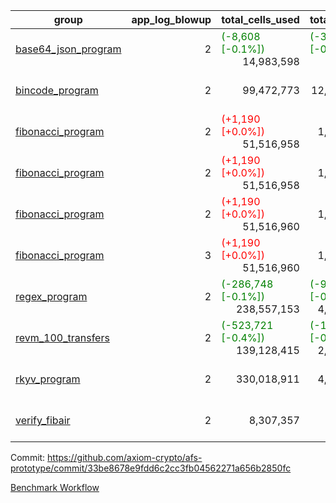 | group | app_log_blowup | total_cells_used | total_cycles | total_proof_time_ms | agg_log_blowup | total_cells_used_leaf_agg | total_cycles_leaf_agg | total_proof_time_ms_leaf_agg | instance | alloc |
|---|---|---|---|---|---|---|---|---|---|---|
| [ base64_json_program ](https://github.com/axiom-crypto/afs-prototype/blob/gh-pages/benchmarks-pr/834/individual/base64_json-2-2-64cpu-linux-arm64-mimalloc.md) | <div style='text-align: right'>2</div> | <span style="color: green">(-8,608 [-0.1%])</span> <div style='text-align: right'>14,983,598</div> | <span style="color: green">(-39 [-0.0%])</span> <div style='text-align: right'>217,310</div> | <span style="color: red">(+44.0 [+1.6%])</span> <div style='text-align: right'>2,809.0</div> | <div style='text-align: right'>2</div> | <span style="color: red">(+2,700 [+0.0%])</span> <div style='text-align: right'>293,111,538</div> | <span style="color: red">(+133 [+0.0%])</span> <div style='text-align: right'>6,743,889</div> | <span style="color: red">(+423.0 [+1.1%])</span> <div style='text-align: right'>39,355.0</div> | 64cpu-linux-arm64 | mimalloc |
| [ bincode_program ](https://github.com/axiom-crypto/afs-prototype/blob/gh-pages/benchmarks-pr/834/individual/bincode-2-2-64cpu-linux-arm64-mimalloc.md) | <div style='text-align: right'>2</div> | <div style='text-align: right'>99,472,773</div> | <div style='text-align: right'>12,445,036</div> | <div style='text-align: right'>90,593.0</div> | <div style='text-align: right'>2</div> | <div style='text-align: right'>330,861,719</div> | <div style='text-align: right'>8,211,795</div> | <div style='text-align: right'>21,132.0</div> | 64cpu-linux-arm64 | mimalloc |
| [ fibonacci_program ](https://github.com/axiom-crypto/afs-prototype/blob/gh-pages/benchmarks-pr/834/individual/fibonacci-2-2-64cpu-linux-arm64-jemalloc.md) | <div style='text-align: right'>2</div> | <span style="color: red">(+1,190 [+0.0%])</span> <div style='text-align: right'>51,516,958</div> | <div style='text-align: right'>1,500,219</div> | <span style="color: green">(-21.0 [-0.3%])</span> <div style='text-align: right'>7,595.0</div> | <div style='text-align: right'>2</div> | <span style="color: green">(-4,980 [-0.0%])</span> <div style='text-align: right'>143,305,160</div> | <span style="color: green">(-443 [-0.0%])</span> <div style='text-align: right'>3,501,852</div> | <span style="color: red">(+23.0 [+0.1%])</span> <div style='text-align: right'>21,183.0</div> | 64cpu-linux-arm64 | jemalloc |
| [ fibonacci_program ](https://github.com/axiom-crypto/afs-prototype/blob/gh-pages/benchmarks-pr/834/individual/fibonacci-2-2-64cpu-linux-arm64-mimalloc.md) | <div style='text-align: right'>2</div> | <span style="color: red">(+1,190 [+0.0%])</span> <div style='text-align: right'>51,516,958</div> | <div style='text-align: right'>1,500,219</div> | <span style="color: green">(-17.0 [-0.2%])</span> <div style='text-align: right'>7,081.0</div> | <div style='text-align: right'>2</div> | <span style="color: green">(-3,050 [-0.0%])</span> <div style='text-align: right'>143,305,160</div> | <span style="color: green">(-198 [-0.0%])</span> <div style='text-align: right'>3,501,852</div> | <span style="color: green">(-53.0 [-0.3%])</span> <div style='text-align: right'>19,671.0</div> | 64cpu-linux-arm64 | mimalloc |
| [ fibonacci_program ](https://github.com/axiom-crypto/afs-prototype/blob/gh-pages/benchmarks-pr/834/individual/fibonacci-2-2-64cpu-linux-x64-jemalloc.md) | <div style='text-align: right'>2</div> | <span style="color: red">(+1,190 [+0.0%])</span> <div style='text-align: right'>51,516,960</div> | <div style='text-align: right'>1,500,219</div> | <span style="color: green">(-3.0 [-0.0%])</span> <div style='text-align: right'>7,667.0</div> | <div style='text-align: right'>2</div> | <span style="color: green">(-33,860 [-0.0%])</span> <div style='text-align: right'>143,301,000</div> | <span style="color: green">(-3,027 [-0.1%])</span> <div style='text-align: right'>3,501,450</div> | <span style="color: red">(+180.0 [+0.9%])</span> <div style='text-align: right'>21,192.0</div> | 64cpu-linux-x64 | jemalloc |
| [ fibonacci_program ](https://github.com/axiom-crypto/afs-prototype/blob/gh-pages/benchmarks-pr/834/individual/fibonacci-3-3-64cpu-linux-x64-jemalloc.md) | <div style='text-align: right'>3</div> | <span style="color: red">(+1,190 [+0.0%])</span> <div style='text-align: right'>51,516,960</div> | <div style='text-align: right'>1,500,219</div> | <span style="color: green">(-63.0 [-0.6%])</span> <div style='text-align: right'>10,528.0</div> | <div style='text-align: right'>3</div> | <span style="color: red">(+290 [+0.0%])</span> <div style='text-align: right'>98,061,621</div> | <span style="color: green">(-46 [-0.0%])</span> <div style='text-align: right'>2,454,981</div> | <span style="color: red">(+334.0 [+1.7%])</span> <div style='text-align: right'>19,739.0</div> | 64cpu-linux-x64 | jemalloc |
| [ regex_program ](https://github.com/axiom-crypto/afs-prototype/blob/gh-pages/benchmarks-pr/834/individual/regex-2-2-64cpu-linux-arm64-mimalloc.md) | <div style='text-align: right'>2</div> | <span style="color: green">(-286,748 [-0.1%])</span> <div style='text-align: right'>238,557,153</div> | <span style="color: green">(-9,708 [-0.2%])</span> <div style='text-align: right'>4,181,201</div> | <span style="color: red">(+567.0 [+2.0%])</span> <div style='text-align: right'>29,276.0</div> | <div style='text-align: right'>2</div> | <span style="color: green">(-24,980 [-0.0%])</span> <div style='text-align: right'>314,387,211</div> | <span style="color: green">(-2,342 [-0.0%])</span> <div style='text-align: right'>7,301,045</div> | <span style="color: red">(+1,030.0 [+2.6%])</span> <div style='text-align: right'>41,053.0</div> | 64cpu-linux-arm64 | mimalloc |
| [ revm_100_transfers ](https://github.com/axiom-crypto/afs-prototype/blob/gh-pages/benchmarks-pr/834/individual/revm_transfer-2-2-64cpu-linux-arm64-mimalloc.md) | <div style='text-align: right'>2</div> | <span style="color: green">(-523,721 [-0.4%])</span> <div style='text-align: right'>139,128,415</div> | <span style="color: green">(-18,499 [-0.8%])</span> <div style='text-align: right'>2,329,938</div> | <span style="color: red">(+220.0 [+1.4%])</span> <div style='text-align: right'>16,276.0</div> | - | - | - | - | 64cpu-linux-arm64 | mimalloc |
| [ rkyv_program ](https://github.com/axiom-crypto/afs-prototype/blob/gh-pages/benchmarks-pr/834/individual/rkyv-2-2-64cpu-linux-arm64-mimalloc.md) | <div style='text-align: right'>2</div> | <div style='text-align: right'>330,018,911</div> | <div style='text-align: right'>4,927,505</div> | <div style='text-align: right'>37,753.0</div> | <div style='text-align: right'>2</div> | <div style='text-align: right'>155,938,962</div> | <div style='text-align: right'>3,869,913</div> | <div style='text-align: right'>20,081.0</div> | 64cpu-linux-arm64 | mimalloc |
| [ verify_fibair ](https://github.com/axiom-crypto/afs-prototype/blob/gh-pages/benchmarks-pr/834/individual/verify_fibair-2-2-64cpu-linux-arm64-mimalloc.md) | <div style='text-align: right'>2</div> | <div style='text-align: right'>8,307,357</div> | <div style='text-align: right'>199,267</div> | <span style="color: red">(+9.0 [+0.6%])</span> <div style='text-align: right'>1,597.0</div> | - | - | - | - | 64cpu-linux-arm64 | mimalloc |

Commit: https://github.com/axiom-crypto/afs-prototype/commit/33be8678e9fdd6c2cc3fb04562271a656b2850fc

[Benchmark Workflow](https://github.com/axiom-crypto/afs-prototype/actions/runs/11917092664)
